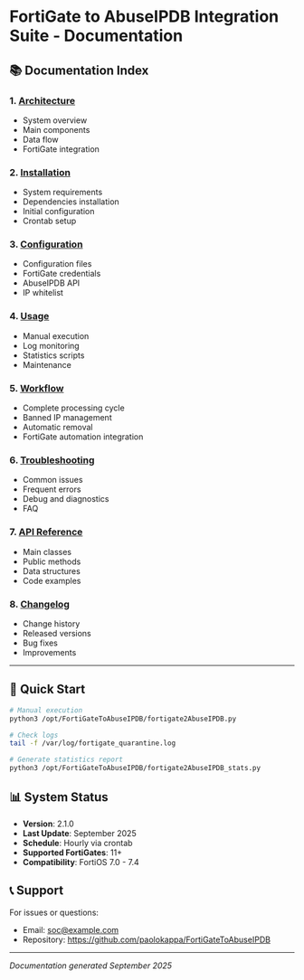 # FortiGate to AbuseIPDB Integration Suite - Documentation

## 📚 Documentation Index

### 1. [Architecture](architecture.md)
- System overview
- Main components
- Data flow
- FortiGate integration

### 2. [Installation](installation.md)
- System requirements
- Dependencies installation
- Initial configuration
- Crontab setup

### 3. [Configuration](configuration.md)
- Configuration files
- FortiGate credentials
- AbuseIPDB API
- IP whitelist

### 4. [Usage](usage.md)
- Manual execution
- Log monitoring
- Statistics scripts
- Maintenance

### 5. [Workflow](workflow.md)
- Complete processing cycle
- Banned IP management
- Automatic removal
- FortiGate automation integration

### 6. [Troubleshooting](troubleshooting.md)
- Common issues
- Frequent errors
- Debug and diagnostics
- FAQ

### 7. [API Reference](api-reference.md)
- Main classes
- Public methods
- Data structures
- Code examples

### 8. [Changelog](changelog.md)
- Change history
- Released versions
- Bug fixes
- Improvements

---

## 🚀 Quick Start

```bash
# Manual execution
python3 /opt/FortiGateToAbuseIPDB/fortigate2AbuseIPDB.py

# Check logs
tail -f /var/log/fortigate_quarantine.log

# Generate statistics report
python3 /opt/FortiGateToAbuseIPDB/fortigate2AbuseIPDB_stats.py
```

## 📊 System Status

- **Version**: 2.1.0
- **Last Update**: September 2025
- **Schedule**: Hourly via crontab
- **Supported FortiGates**: 11+
- **Compatibility**: FortiOS 7.0 - 7.4

## 📞 Support

For issues or questions:
- Email: soc@example.com
- Repository: https://github.com/paolokappa/FortiGateToAbuseIPDB

---

*Documentation generated September 2025*